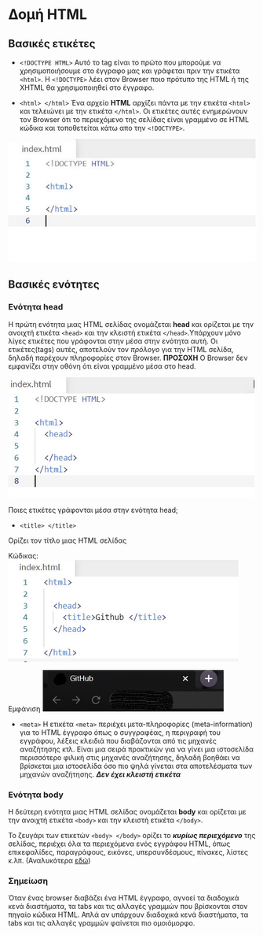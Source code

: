 # Δομή HTML

## Βασικές ετικέτες

- ```<!DOCTYPE HTML>```
Aυτό το tag είναι το πρώτο που μπορούμε να χρησιμοποιήσουμε στο έγγραφο μας και γράφεται πριν την ετικέτα ```<html>```. Η ```<!DOCTYPE>``` λέει στον Browser ποιο πρότυπο της HTML ή της XHTML θα χρησιμοποιηθεί στο έγγραφο.

- ```<html> </html>```
Ένα αρχείο **HTML** αρχίζει πάντα με την ετικέτα ```<html>``` και τελειώνει με την ετικέτα ```</html>```. Oι ετικέτες αυτές ενημερώνουν τον Βrowser ότι το περιεχόμενο της σελίδας είναι γραμμένο σε HTML κώδικα και τοποθετείται κάτω απο την ```<!DOCTYPE>```.

![doctype](images/doctype.jpg)

## Βασικές ενότητες

### Ενότητα head

Η πρώτη ενότητα μιας HTML σελίδας ονομάζεται **head** και ορίζεται με την ανοιχτή ετικέτα ```<head>``` και την κλειστή ετικέτα ```</head>```.Υπάρχουν μόνο λίγες ετικέτες που γράφονται στην μέσα στην ενότητα αυτή. Οι ετικέτες(tags) αυτές, αποτελούν τον *πρόλογο* για την HTML σελίδα, δηλαδή παρέχουν πληροφορίες στον Βrowser. **ΠΡΟΣΟΧΗ** Ο Browser δεν εμφανίζει στην οθόνη ότι είναι γραμμένο μέσα στο head.

![head](images/head.jpg)

Ποιες ετικέτες γράφονται μέσα στην ενότητα head;

- ```<title> </title>```

Oρίζει τον τίτλο μιας HTML σελίδας

Kώδικας:
![title1](images/title_1.jpg)

Eμφάνιση
![title](images/title.jpg)

- ```<meta>```
Η ετικέτα ```<meta>``` περιέχει μετα-πληροφορίες (meta-information) για το HTML έγγραφο όπως ο συγγραφέας, η περιγραφή του εγγράφου, λέξεις κλειδιά που διαβάζονται από τις μηχανές αναζήτησης κτλ. Eίναι μια σειρά πρακτικών για να γίνει μια ιστοσελίδα περισσότερο φιλική στις μηχανές αναζήτησης, δηλαδή βοηθάει να βρίσκεται μια ιστοσελίδα όσο πιο ψηλά γίνεται στα αποτελέσματα των μηχανών αναζήτησης. ***Δεν έχει κλειστή ετικέτα***

### Ενότητα body

Η δεύτερη ενότητα μιας HTML σελίδας ονομάζεται **body** και ορίζεται με την ανοιχτή ετικέτα ```<body>``` και την κλειστή ετικέτα ```</body>```.

Το ζευγάρι των ετικετών ```<body> </body>``` ορίζει το ***κυρίως περιεχόμενο*** της σελίδας, περιέχει όλα τα περιεχόμενα ενός εγγράφου HTML, όπως επικεφαλίδες, παραγράφους, εικόνες, υπερσυνδέσμους, πίνακες, λίστες κ.λπ. (Αναλυκότερα [εδώ](tags.md))

### Σημείωση

Όταν ένας browser διαβάζει ένα HTML έγγραφο, αγνοεί τα διαδοχικά κενά διαστήματα, τα tabs και τις αλλαγές γραμμών που βρίσκονται στον πηγαίο κώδικα HTML. Απλά αν υπάρχουν διαδοχικά κενά διαστήματα, τα tabs και τις αλλαγές γραμμών φαίνεται πιο ομοιόμορφο.
